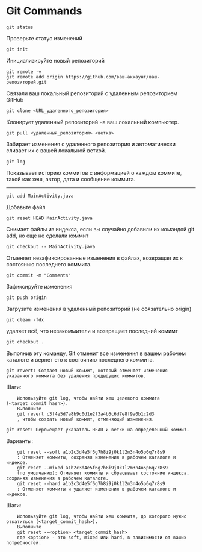 # Git Commands

```
git status
```
Проверьте статус изменений


```
git init
```
Инициализируйте новый репозиторий

```
git remote -v
git remote add origin https://github.com/ваш-аккаунт/ваш-репозиторий.git
```
Связали ваш локальный репозиторий с удаленным репозиторием GitHub


```
git clone <URL_удаленного_репозитория>
```
Клонирует удаленный репозиторий на ваш локальный компьютер.


```
git pull <удаленный_репозиторий> <ветка>
```
Забирает изменения с удаленного репозитория и автоматически сливает их с вашей локальной веткой.


```
git log
```
Показывает историю коммитов с информацией о каждом коммите, такой как хеш, автор, дата и сообщение коммита.

----

```
git add MainActivity.java
```
Добавьте файл

```
git reset HEAD MainActivity.java
```
Снимает файлы из индекса, если вы случайно добавили их командой git add, но еще не сделали коммит

```
git checkout -- MainActivity.java
```
Отменяет незафиксированные изменения в файлах, возвращая их к состоянию последнего коммита.


```
git commit -m "Comments"
```
Зафиксируйте изменения


```
git push origin
```
Загрузите изменения в удаленный репозиторий (не обязательно origin)


```
git clean -fdx
```
удаляет всё, что незакоммители и возвращает последний комимт


```
git checkout .
```
Выполнив эту команду, Git отменит все изменения в вашем рабочем каталоге и вернет его к состоянию последнего коммита. 


```
git revert: Создает новый коммит, который отменяет изменения указанного коммита без удаления предыдущих коммитов.
```

Шаги:


```
	Используйте git log, чтобы найти хеш целевого коммита (<target_commit_hash>).
	Выполните 
	git revert c3f4e5d7a8b9c0d1e2f3a4b5c6d7e8f9a0b1c2d3
	, чтобы создать новый коммит, отменяющий изменения.

git reset: Перемещает указатель HEAD и ветки на определенный коммит.
```

Варианты:


```
	git reset --soft a1b2c3d4e5f6g7h8i9j0k1l2m3n4o5p6q7r8s9
	: Отменяет коммиты, сохраняя изменения в рабочем каталоге и индексе.
	git reset --mixed a1b2c3d4e5f6g7h8i9j0k1l2m3n4o5p6q7r8s9
	(по умолчанию): Отменяет коммиты и сбрасывает состояние индекса, сохраняя изменения в рабочем каталоге.
	git reset --hard a1b2c3d4e5f6g7h8i9j0k1l2m3n4o5p6q7r8s9
	: Отменяет коммиты и удаляет изменения в рабочем каталоге и индексе.
```

Шаги:


```
	Используйте git log, чтобы найти хеш коммита, до которого нужно откатиться (<target_commit_hash>).
	Выполните 
	git reset --<option> <target_commit_hash>
	где <option> - это soft, mixed или hard, в зависимости от ваших потребностей.
```
